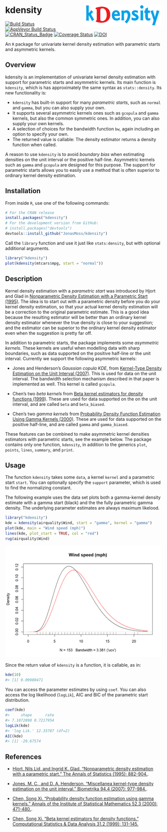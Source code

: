 
<!-- README.md is generated from README.Rmd. Please edit that file -->

# kdensity <img src="man/figures/logo.png" align="right" width="247" height="70" />

[![Build
Status](https://travis-ci.org/JonasMoss/kdensity.svg?branch=master)](https://travis-ci.org/JonasMoss/kdensity)
[![AppVeyor Build
Status](https://ci.appveyor.com/api/projects/status/github/JonasMoss/kdensity?branch=master&svg=true)](https://ci.appveyor.com/project/JonasMoss/kdensity)
[![CRAN\_Status\_Badge](http://www.r-pkg.org/badges/version/kdensity)](http://cran.r-project.org/package=kdensity)
[![Coverage
Status](https://codecov.io/gh/JonasMoss/kdensity/branch/master/graph/badge.svg)](https://codecov.io/gh/JonasMoss/kdensity?branch=master)
[![DOI](https://zenodo.org/badge/120678148.svg)](https://zenodo.org/badge/latestdoi/120678148)

An `R` package for univariate kernel density estimation with parametric
starts and asymmetric kernels.

## Overview

kdensity is an implementation of univariate kernel density estimation
with support for parametric starts and asymmetric kernels. Its main
function is `kdensity`, which is has approximately the same syntax as
`stats::density`. Its new functionality is:

  - `kdensity` has built-in support for many *parametric starts*, such
    as `normal` and `gamma`, but you can also supply your own.
  - It supports several asymmetric kernels ones such as `gcopula` and
    `gamma` kernels, but also the common symmetric ones. In addition,
    you can also supply your own kernels.
  - A selection of choices for the bandwidth function `bw`, again
    including an option to specify your own.
  - The returned value is callable: The density estimator returns a
    density function when called.

A reason to use `kdensity` is to avoid *boundary bias* when estimating
densities on the unit interval or the positive half-line. Asymmetric
kernels such as `gamma` and `gcopula` are designed for this purpose. The
support for parametric starts allows you to easily use a method that is
often superior to ordinary kernel density estimation.

## Installation

From inside `R`, use one of the following commands:

``` r
# For the CRAN release
install.packages("kdensity")
# For the development version from GitHub:
# install.packages("devtools")
devtools::install_github("JonasMoss/kdensity")
```

Call the `library` function and use it just like `stats:density`, but
with optional additional arguments.

``` r
library("kdensity")
plot(kdensity(mtcars$mpg, start = "normal"))
```

## Description

Kernel density estimation with a *parametric start* was introduced by
Hjort and Glad in [Nonparametric Density Estimation with a Parametric
Start (1995)](https://projecteuclid.org/euclid.aos/1176324627). The idea
is to start out with a parametric density before you do your kernel
density estimation, so that your actual kernel density estimation will
be a correction to the original parametric estimate. This is a good idea
because the resulting estimator will be better than an ordinary kernel
density estimator whenever the true density is close to your suggestion;
and the estimator can be superior to the ordinary kernel density
estimator even when the suggestion is pretty far off.

In addition to parametric starts, the package implements some
*asymmetric kernels*. These kernels are useful when modelling data with
sharp boundaries, such as data supported on the positive half-line or
the unit interval. Currently we support the following asymmetric
kernels:

  - Jones and Henderson’s *Gaussian copula KDE*, from [Kernel-Type
    Density Estimation on the Unit Interval
    (2007)](https://academic.oup.com/biomet/article-abstract/94/4/977/246269).
    This is used for data on the unit interval. The bandwidth selection
    mechanism described in that paper is implemented as well. This
    kernel is called `gcopula`.

  - Chen’s two *beta kernels* from [Beta kernel estimators for density
    functions
    (1999)](https://www.sciencedirect.com/science/article/pii/S0167947399000109).
    These are used for data supported on the on the unit interval, and
    are called `beta` and `beta_biased`.

  - Chen’s two *gamma kernels* from [Probability Density Function
    Estimation Using Gamma Kernels
    (2000)](https://link.springer.com/article/10.1023/A:1004165218295).
    These are used for data supported on the positive half-line, and are
    called `gamma` and `gamma_biased`.

These features can be combined to make asymmetric kernel densities
estimators with parametric starts, see the example below. The package
contains only one function, `kdensity`, in addition to the generics
`plot`, `points`, `lines`, `summary`, and `print`.

## Usage

The function `kdensity` takes some `data`, a kernel `kernel` and a
parametric start `start`. You can optionally specify the `support`
parameter, which is used to find the normalizing constant.

The following example uses the  data set plots both a gamma-kernel
density estimate with a gamma start (black) and the the fully parametric
gamma density. The underlying parameter estimates are always maximum
likelood.

``` r
library("kdensity")
kde = kdensity(airquality$Wind, start = "gamma", kernel = "gamma")
plot(kde, main = "Wind speed (mph)")
lines(kde, plot_start = TRUE, col = "red")
rug(airquality$Wind)
```

<img src="man/figures/README-example-1.png" width="750px" />

Since the return value of `kdensity` is a function, it is callable, as
in:

``` r
kde(10)
#> [1] 0.09980471
```

You can access the parameter estimates by using `coef`. You can also
access the log likelihood (`logLik`), AIC and BIC of the parametric
start distribution.

``` r
coef(kde)
#>     shape      rate 
#> 7.1872898 0.7217954
logLik(kde)
#> 'log Lik.' 12.33787 (df=2)
AIC(kde)
#> [1] -20.67574
```

## References

  - [Hjort, Nils Lid, and Ingrid K. Glad. “Nonparametric density
    estimation with a parametric start.” The Annals of Statistics
    (1995): 882-904.](https://projecteuclid.org/euclid.aos/1176324627).

  - [Jones, M. C., and D. A. Henderson. “Miscellanea kernel-type density
    estimation on the unit interval.” Biometrika 94.4 (2007):
    977-984.](https://academic.oup.com/biomet/article-abstract/94/4/977/246269).

  - [Chen, Song Xi. “Probability density function estimation using gamma
    kernels.” Annals of the Institute of Statistical Mathematics 52.3
    (2000):
    471-480.](https://link.springer.com/article/10.1023/A:1004165218295).

  - [Chen, Song Xi. “Beta kernel estimators for density functions.”
    Computational Statistics & Data Analysis 31.2 (1999):
    131-145.](https://www.sciencedirect.com/science/article/pii/S0167947399000109)
